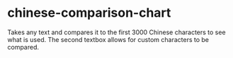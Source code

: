 # chinese-comparison-chart
Takes any text and compares it to the first 3000 Chinese characters to see what is used. The second textbox allows for custom characters to be compared.
